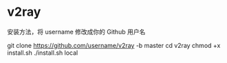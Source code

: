 # v2ray
安装方法，将 username 修改成你的 Github 用户名

git clone https://github.com/username/v2ray -b master
cd v2ray
chmod +x install.sh
./install.sh local
